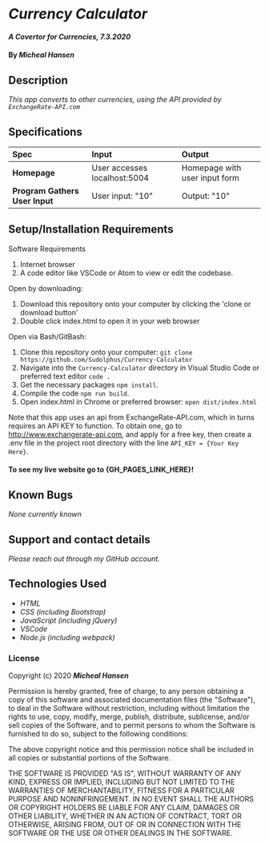# _Currency Calculator_

#### _A Covertor for Currencies, 7.3.2020_

#### By _**Micheal Hansen**_

## Description

_This app converts to other currencies, using the API provided by `ExchangeRate-API.com`_

## Specifications

| Spec | Input | Output |
| :-------------     | :------------- | :------------- |
| **Homepage** | User accesses localhost:5004 | Homepage with user input form |
| **Program Gathers User Input** | User input: "10" | Output: "10" |


## Setup/Installation Requirements

Software Requirements
1. Internet browser
2. A code editor like VSCode or Atom to view or edit the codebase.

Open by downloading:
1. Download this repository onto your computer by clicking the 'clone or download button'
2. Double click index.html to open it in your web browser

Open via Bash/GitBash:
1. Clone this repository onto your computer:
`git clone https://github.com/Sudolphus/Currency-Calculator`
2. Navigate into the `Currency-Calculator` directory in Visual Studio Code or preferred text editor
`code .`
3. Get the necessary packages `npm install`.
4. Compile the code `npm run build`.
5. Open index.html in Chrome or preferred browser:
`open dist/index.html`

Note that this app uses an api from ExchangeRate-API.com, which in turns requires an API KEY to function. To obtain one, go to http://www.exchangerate-api.com, and apply for a free key, then create a .env file in the project root directory with the line `API_KEY = {Your Key Here}`.

#### To see my live website go to {GH_PAGES_LINK_HERE}!


## Known Bugs

_None currently known_

## Support and contact details

_Please reach out through my GitHub account._

## Technologies Used

* _HTML_
* _CSS (including Bootstrap)_
* _JavaScript (including jQuery)_
* _VSCode_
* _Node.js (including webpack)_

### License

Copyright (c) 2020 **_Micheal Hansen_**

Permission is hereby granted, free of charge, to any person obtaining a copy
of this software and associated documentation files (the "Software"), to deal
in the Software without restriction, including without limitation the rights
to use, copy, modify, merge, publish, distribute, sublicense, and/or sell
copies of the Software, and to permit persons to whom the Software is
furnished to do so, subject to the following conditions:

The above copyright notice and this permission notice shall be included in all
copies or substantial portions of the Software.

THE SOFTWARE IS PROVIDED "AS IS", WITHOUT WARRANTY OF ANY KIND, EXPRESS OR
IMPLIED, INCLUDING BUT NOT LIMITED TO THE WARRANTIES OF MERCHANTABILITY,
FITNESS FOR A PARTICULAR PURPOSE AND NONINFRINGEMENT. IN NO EVENT SHALL THE
AUTHORS OR COPYRIGHT HOLDERS BE LIABLE FOR ANY CLAIM, DAMAGES OR OTHER
LIABILITY, WHETHER IN AN ACTION OF CONTRACT, TORT OR OTHERWISE, ARISING FROM,
OUT OF OR IN CONNECTION WITH THE SOFTWARE OR THE USE OR OTHER DEALINGS IN THE
SOFTWARE.